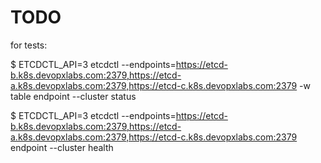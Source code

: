 # TODO

for tests:

$ ETCDCTL_API=3 etcdctl --endpoints=https://etcd-b.k8s.devopxlabs.com:2379,https://etcd-a.k8s.devopxlabs.com:2379,https://etcd-c.k8s.devopxlabs.com:2379 -w table endpoint --cluster status

$ ETCDCTL_API=3 etcdctl --endpoints=https://etcd-b.k8s.devopxlabs.com:2379,https://etcd-a.k8s.devopxlabs.com:2379,https://etcd-c.k8s.devopxlabs.com:2379 endpoint --cluster health
